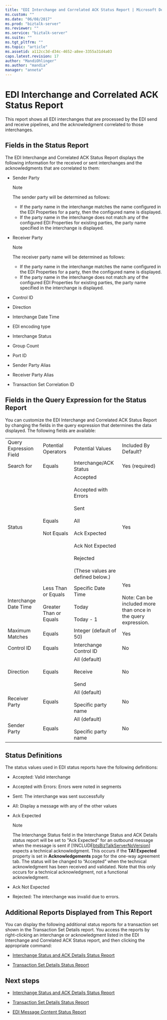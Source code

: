 ```yaml
---
title: "EDI Interchange and Correlated ACK Status Report | Microsoft Docs"
ms.custom: ""
ms.date: "06/08/2017"
ms.prod: "biztalk-server"
ms.reviewer: ""
ms.service: "biztalk-server"
ms.suite: ""
ms.tgt_pltfrm: ""
ms.topic: "article"
ms.assetid: a112cc3d-d34c-4652-a8ee-3355a31d4a03
caps.latest.revision: 17
author: "MandiOhlinger"
ms.author: "mandia"
manager: "anneta"
---
```

# EDI Interchange and Correlated ACK Status Report
This report shows all EDI interchanges that are processed by the EDI send and receive pipelines, and the acknowledgment correlated to those interchanges.  
  
## Fields in the Status Report  
 The EDI Interchange and Correlated ACK Status Report displays the following information for the received or sent interchanges and the acknowledgments that are correlated to them:  
  
-   Sender Party  
  
    > [!NOTE]
    >  The sender party will be determined as follows:  
    >   
    >  -   If the party name in the interchange matches the name configured in the EDI Properties for a party, then the configured name is displayed.  
    > -   If the party name in the interchange does not match any of the configured EDI Properties for existing parties, the party name specified in the interchange is displayed.  
  
-   Receiver Party  
  
    > [!NOTE]
    >  The receiver party name will be determined as follows:  
    >   
    >  -   If the party name in the interchange matches the name configured in the EDI Properties for a party, then the configured name is displayed.  
    > -   If the party name in the interchange does not match any of the configured EDI Properties for existing parties, the party name specified in the interchange is displayed.  
  
-   Control ID  
  
-   Direction  
  
-   Interchange Date Time  
  
-   EDI encoding type  
  
-   Interchange Status  
  
-   Group Count  
  
-   Port ID  
  
-   Sender Party Alias  
  
-   Receiver Party Alias  
  
-   Transaction Set Correlation ID  
  
## Fields in the Query Expression for the Status Report  
 You can customize the EDI Interchange and Correlated ACK Status Report by changing the fields in the query expression that determines the data displayed. The following fields are available:  
  
|||||  
|-|-|-|-|  
|Query Expression Field|Potential Operators|Potential Values|Included By Default?|  
|Search for|Equals|Interchange/ACK Status|Yes (required)|  
|Status|Equals<br /><br /> Not Equals|Accepted<br /><br /> Accepted with Errors<br /><br /> Sent<br /><br /> All<br /><br /> Ack Expected<br /><br /> Ack Not Expected<br /><br /> Rejected<br /><br /> (These values are defined below.)|Yes|  
|Interchange Date Time|Less Than or Equals<br /><br /> Greater Than or Equals|Specific Date Time<br /><br /> Today<br /><br /> Today - 1|Yes<br /><br /> Note: Can be included more than once in the query expression.|  
|Maximum Matches|Equals|Integer (default of 50)|Yes|  
|Control ID|Equals|Interchange Control ID|No|  
|Direction|Equals|All (default)<br /><br /> Receive<br /><br /> Send|No|  
|Receiver Party|Equals|All (default)<br /><br /> Specific party name|No|  
|Sender Party|Equals|All (default)<br /><br /> Specific party name|No|  
  
## Status Definitions  
 The status values used in EDI status reports have the following definitions:  
  
-   Accepted: Valid interchange  
  
-   Accepted with Errors: Errors were noted in segments  
  
-   Sent: The interchange was sent successfully  
  
-   All: Display a message with any of the other values  
  
-   Ack Expected  
  
    > [!NOTE]
    >  The Interchange Status field in the Interchange Status and ACK Details status report will be set to "Ack Expected" for an outbound message when the message is sent if [!INCLUDE[btsBizTalkServerNoVersion](../includes/btsbiztalkservernoversion-md.md)] expects a technical acknowledgment. This occurs if the **TA1 Expected** property is set in **Acknowledgements** page for the one-way agreement tab. The status will be changed to “Accepted” when the technical acknowledgment has been received and validated. Note that this only occurs for a technical acknowledgment, not a functional acknowledgment.  
  
-   Ack Not Expected  
  
-   Rejected: The interchange was invalid due to errors.  
  
## Additional Reports Displayed from This Report  
 You can display the following additional status reports for a transaction set shown in the Transaction Set Details report. You access the reports by right-clicking an interchange or acknowledgment listed in the EDI Interchange and Correlated ACK Status report, and then clicking the appropriate command:  
  
-   [Interchange Status and ACK Details Status Report](../core/interchange-status-and-ack-details-status-report.md)  
  
-   [Transaction Set Details Status Report](../core/transaction-set-details-status-report.md)  
  
## Next steps
  
-   [Interchange Status and ACK Details Status Report](../core/interchange-status-and-ack-details-status-report.md)  
  
-   [Transaction Set Details Status Report](../core/transaction-set-details-status-report.md)  
  
-   [EDI Message Content Status Report](../core/edi-message-content-status-report.md)  
  
